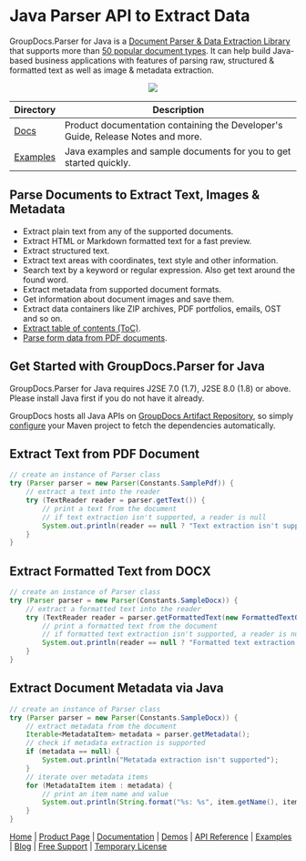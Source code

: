 # Java Parser API to Extract Data

GroupDocs.Parser for Java is a [Document Parser & Data Extraction Library](https://products.groupdocs.com/parser/java) that supports more than [50 popular document types](https://docs.groupdocs.com/parser/java/supported-document-formats/). It can help build Java-based business applications with features of parsing raw, structured & formatted text as well as image & metadata extraction.

<p align="center">
  <a title="Download complete GroupDocs.Parser for Java source code" href="https://github.com/groupdocs-parser/GroupDocs.Parser-for-Java/archive/master.zip"> 
    <img src="https://camo.githubusercontent.com/11839cd752a2d367f3149c7bee1742b68e4a4d37/68747470733a2f2f7261772e6769746875622e636f6d2f4173706f73654578616d706c65732f6a6176612d6578616d706c65732d64617368626f6172642f6d61737465722f696d616765732f646f776e6c6f61645a69702d427574746f6e2d4c617267652e706e67" data-canonical-src="https://raw.github.com/AsposeExamples/java-examples-dashboard/master/images/downloadZip-Button-Large.png" style="max-width:100%;">
  </a>
</p>

Directory | Description
--------- | -----------
[Docs](https://github.com/groupdocs-parser/GroupDocs.Parser-for-Java/tree/master/Docs)  | Product documentation containing the Developer's Guide, Release Notes and more.
[Examples](https://github.com/groupdocs-parser/GroupDocs.Parser-for-Java/tree/master/Examples)  | Java examples and sample documents for you to get started quickly. 

## Parse Documents to Extract Text, Images & Metadata

- Extract plain text from any of the supported documents.
- Extract HTML or Markdown formatted text for a fast preview.
- Extract structured text.
- Extract text areas with coordinates, text style and other information.
- Search text by a keyword or regular expression. Also get text around the found word.
- Extract metadata from supported document formats.
- Get information about document images and save them.
- Extract data containers like ZIP archives, PDF portfolios, emails, OST and so on.
- [Extract table of contents (ToC)](https://docs.groupdocs.com/parser/java/extract-table-of-contents/).
- [Parse form data from PDF documents](https://docs.groupdocs.com/parser/java/extract-data-from-pdf-forms/).


## Get Started with GroupDocs.Parser for Java

GroupDocs.Parser for Java requires J2SE 7.0 (1.7), J2SE 8.0 (1.8) or above. Please install Java first if you do not have it already. 

GroupDocs hosts all Java APIs on [GroupDocs Artifact Repository](https://artifact.groupdocs.com/webapp/#/artifacts/browse/tree/General/repo/com/groupdocs/groupdocs-parser), so simply [configure](https://docs.groupdocs.com/parser/java/installation/) your Maven project to fetch the dependencies automatically.

## Extract Text from PDF Document

```java
// create an instance of Parser class
try (Parser parser = new Parser(Constants.SamplePdf)) {
    // extract a text into the reader
    try (TextReader reader = parser.getText()) {
        // print a text from the document
        // if text extraction isn't supported, a reader is null
        System.out.println(reader == null ? "Text extraction isn't supported" : reader.readToEnd());
    }
}
```

## Extract Formatted Text from DOCX

```java
// create an instance of Parser class
try (Parser parser = new Parser(Constants.SampleDocx)) {
    // extract a formatted text into the reader
    try (TextReader reader = parser.getFormattedText(new FormattedTextOptions(FormattedTextMode.Html))) {
        // print a formatted text from the document
        // if formatted text extraction isn't supported, a reader is null
        System.out.println(reader == null ? "Formatted text extraction isn't suppported" : reader.readToEnd());
    }
}

```

## Extract Document Metadata via Java

```java
// create an instance of Parser class
try (Parser parser = new Parser(Constants.SampleDocx)) {
    // extract metadata from the document
    Iterable<MetadataItem> metadata = parser.getMetadata();
    // check if metadata extraction is supported
    if (metadata == null) {
        System.out.println("Metatada extraction isn't supported");
    }
    // iterate over metadata items
    for (MetadataItem item : metadata) {
        // print an item name and value
        System.out.println(String.format("%s: %s", item.getName(), item.getValue()));
    }
}

```

[Home](https://www.groupdocs.com/) | [Product Page](https://products.groupdocs.com/parser/java) | [Documentation](https://docs.groupdocs.com/parser/java/) | [Demos](https://products.groupdocs.app/parser/family) | [API Reference](https://apireference.groupdocs.com/java/parser) | [Examples](https://github.com/groupdocs-parser/GroupDocs.parser-for-Java/tree/master/Examples) | [Blog](https://blog.groupdocs.com/category/parser/) | [Free Support](https://forum.groupdocs.com/c/parser) | [Temporary License](https://purchase.groupdocs.com/temporary-license)
